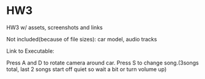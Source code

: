 # HW3
HW3 w/ assets, screenshots and links

Not included(because of file sizes): car model, audio tracks 

Link to Executable:

Press A and D to rotate camera around car. Press S to change song.(3songs total, last 2 songs start off quiet so wait a bit or turn volume up)
